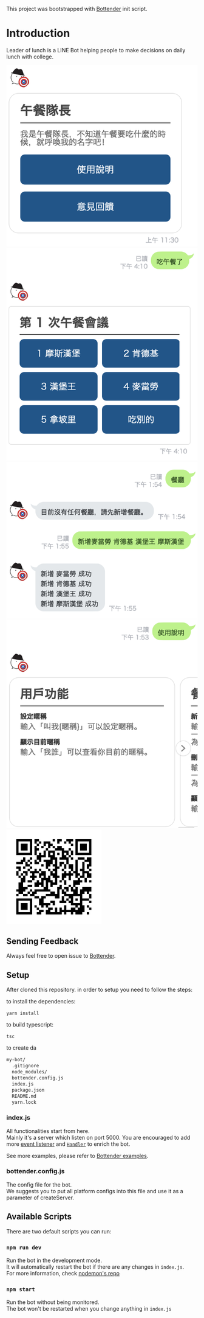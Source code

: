 This project was bootstrapped with
[Bottender](https://github.com/Yoctol/bottender) init script.


# Introduction
Leader of lunch is a LINE Bot helping people to make decisions on daily lunch with college.

![](images/greeting.png)
![](images/meeting.png)
![](images/restaurants.png)
![](images/readme.png)
![](images/qrcode.png)

## Sending Feedback

Always feel free to open issue to
[Bottender](https://github.com/Yoctol/bottender/issues).

## Setup

After cloned this repository. in order to setup you need to follow the steps:

to install the dependencies:

```
yarn install
```

to build typescript:

```
tsc
```

to create da

```
my-bot/
  .gitignore
  node_modules/
  bottender.config.js
  index.js
  package.json
  README.md
  yarn.lock
```

### index.js

All functionalities start from here.\
Mainly it's a server which listen on port 5000. You are encouraged to add more [event listener](https://bottender.js.org/docs/APIReference-Event)
and [`Handler`](https://bottender.js.org/docs/APIReference-Handler) to enrich the bot.

See more examples, please refer to
[Bottender examples](https://github.com/Yoctol/bottender/tree/master/examples).

### bottender.config.js

The config file for the bot.\
We suggests you to put all platform configs into this file and use it as a parameter
of createServer.

## Available Scripts

There are two default scripts you can run:

### `npm run dev`

Run the bot in the development mode.\
It will automatically restart the bot if there are any changes in `index.js`.\
For more information, check [nodemon's repo](https://github.com/remy/nodemon)

### `npm start`

Run the bot without being monitored.\
The bot won't be restarted when you change anything in `index.js`
